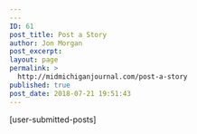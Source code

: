 ```yaml
---
---
ID: 61
post_title: Post a Story
author: Jon Morgan
post_excerpt:
layout: page
permalink: >
  http://midmichiganjournal.com/post-a-story
published: true
post_date: 2018-07-21 19:51:43
---
```

<!-- wp:paragraph -->
<p>[user-submitted-posts]</p>
<!-- /wp:paragraph -->